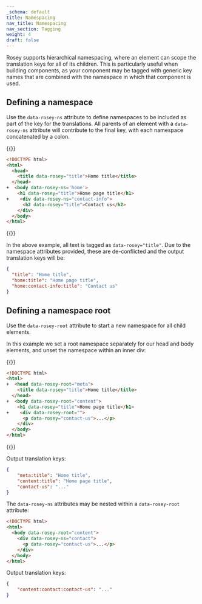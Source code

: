 ```yaml
---
_schema: default
title: Namespacing
nav_title: Namespacing
nav_section: Tagging
weight: 4
draft: false
---
```

Rosey supports hierarchical namespacing, where an element can scope the translation keys for all of its children. This is particularly useful when building components, as your component may be tagged with generic key names that are combined with the namespace in which that component is used.

## Defining a namespace

Use the `data-rosey-ns` attribute to define namespaces to be included as part of the key for the translations. All parents of an element with a `data-rosey-ns` attribute will contribute to the final key, with each namespace concatenated by a colon.

{{<diffcode>}}
```html
<!DOCTYPE html>
<html>
  <head>
    <title data-rosey="title">Home title</title>
  </head>
+  <body data-rosey-ns='home'>
    <h1 data-rosey="title">Home page title</h1>
+    <div data-rosey-ns="contact-info">
      <h2 data-rosey="title">Contact us</h2>
    </div>
  </body>
</html>
```
{{</diffcode>}}

In the above example, all text is tagged as `data-rosey="title"`. Due to the namespace attributes provided, these are de-conflicted and the output translation keys will be:

```json
{
  "title": "Home title",
  "home:title": "Home page title",
  "home:contact-info:title": "Contact us"
}
```

## Defining a namespace root

Use the `data-rosey-root` attribute to start a new namespace for all child elements.

In this example we set a root namespace separately for our head and body elements, and unset the namespace within an inner div:

{{<diffcode>}}
```html
<!DOCTYPE html>
<html>
+  <head data-rosey-root="meta">
    <title data-rosey="title">Home title</title>
  </head>
+  <body data-rosey-root="content">
    <h1 data-rosey="title">Home page title</h1>
+    <div data-rosey-root="">
      <p data-rosey="contact-us">...</p>
    </div>
  </body>
</html>
```
{{</diffcode>}}

Output translation keys:

```json
{
    "meta:title": "Home title",
    "content:title": "Home page title",
    "contact-us": "..."
}
```

The `data-rosey-ns` attributes may be nested within a `data-rosey-root` attribute:

```html
<!DOCTYPE html>
<html>
  <body data-rosey-root="content">
    <div data-rosey-ns="contact">
      <p data-rosey="contact-us">...</p>
    </div>
  </body>
</html>
```

Output translation keys:

```json
{
    "content:contact:contact-us": "..."
}
```